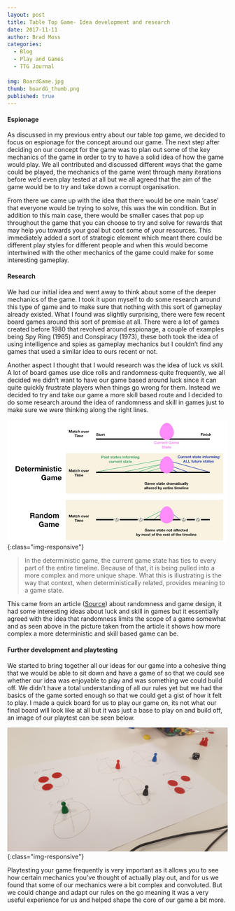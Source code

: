 ```yaml
---
layout: post
title: Table Top Game- Idea development and research
date: 2017-11-11
author: Brad Moss
categories:
  - Blog
  - Play and Games
  - TTG Journal
  
img: BoardGame.jpg
thumb: boardG_thumb.png
published: true
---
```


#### Espionage

As discussed in my previous entry about our table top game, we decided to focus on espionage for the concept around our game. The next step after deciding on our concept for the game was to plan out some of the key mechanics of the game in order to try to have a solid idea of how the game would play. We all contributed and discussed different ways that the game could be played, the mechanics of the game went through many iterations before we’d even play tested at all but we all agreed that the aim of the game would be to try and take down a corrupt organisation.

<!--more-->

From there we came up with the idea that there would be one main ‘case’ that everyone would be trying to solve, this was the win condition. But in addition to this main case, there would be smaller cases that pop up throughout the game that you can choose to try and solve for rewards that may help you towards your goal but cost some of your resources. This immediately added a sort of strategic element which meant there could be different play styles for different people and when this would become intertwined with the other mechanics of the game could make for some interesting gameplay.

#### Research

We had our initial idea and went away to think about some of the deeper mechanics of the game. I took it upon myself to do some research around this type of game and to make sure that nothing with this sort of gameplay already existed. What I found was slightly surprising, there were few recent board games around this sort of premise at all. There were a lot of games created before 1980 that revolved around espionage, a couple of examples being Spy Ring (1965) and Conspiracy (1973), these both took the idea of using intelligence and spies as gameplay mechanics but I couldn’t find any games that used a similar idea to ours recent or not.

Another aspect I thought that I would research was the idea of luck vs skill. A lot of board games use dice rolls and randomness quite frequently, we all decided we didn’t want to have our game based around luck since it can quite quickly frustrate players when things go wrong for them. Instead we decided to try and take our game a more skill based route and I decided to do some research around the idea of randomness and skill in games just to make sure we were thinking along the right lines. 

![Deterministic]( /assets/img/blog/Deterministic.jpg){:class="img-responsive"}

> In the deterministic game, the current game state has ties to every part of the entire timeline. Because of that, it is being pulled into a more complex and more unique shape. What this is illustrating is the way that context, when deterministically related, provides meaning to a game state. 

This came from an article ([Source](http://keithburgun.net/randomness-and-game-design/)) about randomness and game design, it had some interesting ideas about luck and skill in games but it essentially agreed with the idea that randomness limits the scope of a game somewhat and as seen above in the picture taken from the article it shows how more complex a more deterministic and skill based game can be.

#### Further development and playtesting

We started to bring together all our ideas for our game into a cohesive thing that we would be able to sit down and have a game of so that we could see whether our idea was enjoyable to play and was something we could build off. We didn’t have a total understanding of all our rules yet but we had the basics of the game sorted enough so that we could get a gist of how it felt to play. I made a quick board for us to play our game on, its not what our final board will look like at all but it was just a base to play on and build off, an image of our playtest can be seen below.

![Playtest]( /assets/img/blog/InitialPT.jpg){:class="img-responsive"}

Playtesting your game frequently is very important as it allows you to see how certain mechanics you’ve thought of actually play out, and for us we found that some of our mechanics were a bit complex and convoluted. But we could change and adapt our rules on the go meaning it was a very useful experience for us and helped shape the core of our game a bit more.
